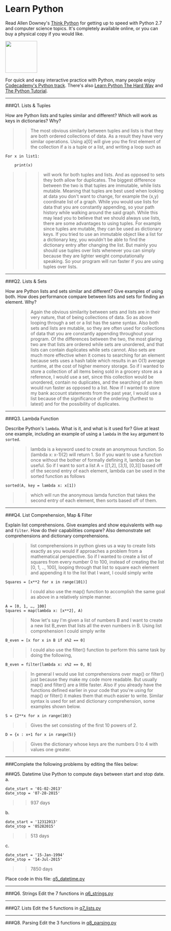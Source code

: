 # Learn Python

Read Allen Downey's [Think Python](http://www.greenteapress.com/thinkpython/) for getting up to speed with Python 2.7 and computer science topics. It's completely available online, or you can buy a physical copy if you would like.

<a href="http://www.greenteapress.com/thinkpython/"><img src="img/think_python.png" style="width: 100px;" target="_blank"></a>

For quick and easy interactive practice with Python, many people enjoy [Codecademy's Python track](http://www.codecademy.com/en/tracks/python). There's also [Learn Python The Hard Way](http://learnpythonthehardway.org/book/) and [The Python Tutorial](https://docs.python.org/2/tutorial/).

---

###Q1. Lists &amp; Tuples

How are Python lists and tuples similar and different? Which will work as keys in dictionaries? Why?

>> The most obvious similarly between tuples and lists is that they are both ordered collections of data. As a result they have very similar operations. Using a[0] will give you the first element of the collection if a is a tuple or a list, and writing a loop such as 

	For x in list1: 
	
		print(x) 
		
>>> will work for both tuples and lists. And as opposed to sets they both allow for duplicates. The biggest difference 	between the two is that tuples are immutable, while lists mutable. Meaning that tuples are best used when looking at data you don't want to change, for example the (x,y) coordinate list of a graph. While you would use lists for data that you are constantly appending, so your path history while walking around the said graph. While this may lead you to believe that we should always use lists, there are some advantages to using tuples. For example since tuples are mutable, they can be used as dictionary keys. If you tried to use an immutable object like a list for a dictionary key, you wouldn't be able to find the dictionary entry after changing the list. But mainly you should use tuples over lists whenever you can simply because they are lighter weight computationally speaking. So your program will run faster if you are using tuples over lists.


---

###Q2. Lists &amp; Sets

How are Python lists and sets similar and different? Give examples of using both. How does performance compare between lists and sets for finding an element. Why?

>> Again the obvious similarity between sets and lists are in their very nature, that of being collections of data. So as above looping through a set or a list has the same syntax. Also both sets and lists are mutable, so they are often used for collections of data that you are constantly appending throughout your program. Of the differences between the two, the most glaring two are that lists are ordered while sets are unordered, and that lists can contain duplicates while sets cannot. Also sets are much more effective when it comes to searching for an element because sets uses a hash table which results in an O(1) average runtime, at the cost of higher memory storage. So if I wanted to store a collection of all items being sold in a grocery store as a reference, I would use a set, since this collection would be unordered, contain no duplicates, and the searching of an item would run faster as opposed to a list. Now if I wanted to store my bank account statements from the past year, I would use a list because of the significance of the ordering (furthest to latest) and for the possibility of duplicates.

---

###Q3. Lambda Function

Describe Python's `lambda`. What is it, and what is it used for? Give at least one example, including an example of using a `lambda` in the `key` argument to `sorted`.

>> lambda is a keyword used to create an anonymous function. So (lambda x: x-1)(2) will return 1. So if you want to use a function once without the bother of formally defining it, lambda can be useful. So if I want to sort a list A = [[1,2], [3,1], [0,3]] based off of the second entry of each element, lambda can be used in the sorted function as follows 

	sorted(A, key = lambda x: x[1])

>> which will run the anonymous lamda function that takes the second entry of each element, then sorts based off of them.

---

###Q4. List Comprehension, Map &amp; Filter

Explain list comprehensions. Give examples and show equivalents with `map` and `filter`. How do their capabilities compare? Also demonstrate set comprehensions and dictionary comprehensions.

>> list comprehensions in python gives us a way to create lists exactly as you would if approaches a problem from a mathematical perspective. So if I wanted to create a list of squares from every number 0 to 100, instead of creating the list [0, 1, .., 100], looping through that list to square each element and appending it to the list that I want, I could simply write

	Squares = [x**2 for x in range(101)]
>> I could also use the map() function to accomplish the same goal as above in a relatively simple manner.

	A = [0, 1, …, 100]
	Squares = map(lambda x: [x**2], A)
>>Now let's say I'm given a list of numbers B and I want to create a new list B_even that lists all the even numbers in B. Using list comprehension I could simply write

	B_even = [x for x in B if x%2 == 0]
>> I could also use the filter() function to perform this same task by doing the following,

	B_even = filter[lambda x: x%2 == 0, B]

>> In general I would use list comprehensions over map() or filter() just because they make my code more readable. But usually map() and filter() are a little faster. Also if you already have the functions defined earlier in your code that you're using for map() or filter() it makes them that much easier to write. Similar syntax is used for set and dictionary comprehension, some examples shown below.

	S = {2**x for x in range(10)}
>> Gives the set  consisting of the first 10 powers of 2.

	D = {x : x+1 for x in range(5)}
>> Gives the dictionary whose keys are the numbers 0 to 4 with values one greater.

---

###Complete the following problems by editing the files below:

###Q5. Datetime
Use Python to compute days between start and stop date.   
a.  

```
date_start = '01-02-2013'    
date_stop = '07-28-2015'
```

>> 937 days

b.  
```
date_start = '12312013'  
date_stop = '05282015'  
```

>> 513 days

c.  
```
date_start = '15-Jan-1994'      
date_stop = '14-Jul-2015'  
```

>> 7850 days

Place code in this file: [q5_datetime.py](python/q5_datetime.py)

---

###Q6. Strings
Edit the 7 functions in [q6_strings.py](python/q6_strings.py)

---

###Q7. Lists
Edit the 5 functions in [q7_lists.py](python/q7_lists.py)

---

###Q8. Parsing
Edit the 3 functions in [q8_parsing.py](python/q8_parsing.py)





